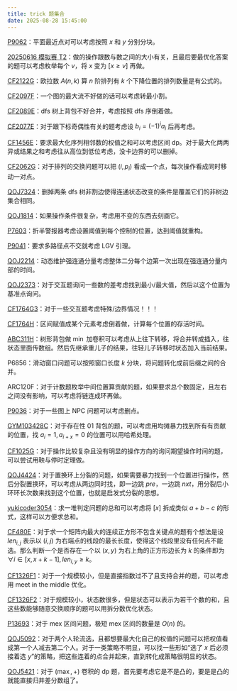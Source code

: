 ```yaml
---
title: trick 题集合
date: 2025-08-28 15:45:00
---
```


[P9062](https://www.cnblogs.com/Scarab/p/18823374)：平面最近点对可以考虑按照 $x$ 和 $y$ 分别分块。

[20250616 模拟赛 T2](https://www.cnblogs.com/Scarab/p/18931559)：做的操作跟数与数之间的大小有关，且最后要最优化答案的题可以考虑枚举每个 $v$，将 $x$ 变为 $[x\geq v]$ 再做。

[CF2122G](https://www.cnblogs.com/Scarab/p/18998928)：欧拉数 $A(n,k)$ 算 $n$ 阶排列有 $k$ 个下降位置的排列数量是有公式的。

[CF2097F](https://www.cnblogs.com/Scarab/p/19009292)：一个图的最大流不好做的话可以考虑转最小割。

[CF2089E](https://www.cnblogs.com/Scarab/p/19015550)：dfs 树上背包不好合并，考虑按照 dfs 序倒着做。

[CF2077E](https://www.cnblogs.com/Scarab/p/19017131)：对于跟下标奇偶性有关的题考虑设 $b_i=(-1)^ia_i$ 后再考虑。

[CF1456E](https://www.cnblogs.com/Scarab/p/19033128)：要求最大化序列相邻数的权值之和可以考虑区间 dp。对于最大化两两异或结果之和考虑往从高位到低位考虑，没卡边界的可以删掉。

[CF2062G](https://www.cnblogs.com/Scarab/p/19034044)：对于排列的交换问题可以把 $(i,p_i)$ 看成一个点，每次操作看成同时移动一对点。

[QOJ7324](https://www.cnblogs.com/Scarab/p/19036738)：删掉两条 dfs 树非割边使得连通状态改变的条件是覆盖它们的非树边集合相同。

[QOJ1814](https://www.cnblogs.com/Scarab/p/19044080)：如果操作条件很复杂，考虑用不变的东西去刻画它。

[P7603](https://www.cnblogs.com/Scarab/p/19044700)：折半警报器考虑设置阈值到每个控制的位置，达到阈值就重构。

[P9041](https://www.cnblogs.com/Scarab/p/19045318)：要求多路径点不交就考虑 LGV 引理。

[QOJ2214](https://www.cnblogs.com/Scarab/p/19047476)：动态维护强连通分量考虑整体二分每个边第一次出现在强连通分量内部的时间。

[QOJ2373](https://www.cnblogs.com/Scarab/p/19047997)：对于交互题询问一些数的差考虑找到最小/最大值，然后以这个位置为基准点询问。

[CF1764G3](https://www.cnblogs.com/Scarab/p/19048808)：对于一些交互题考虑特殊/边界情况！！！

[CF1764H](https://www.cnblogs.com/Scarab/p/19053585)：区间赋值成某个元素考虑倒着做，计算每个位置的存活时间。

[ABC311H](https://www.cnblogs.com/Scarab/p/19057649)：树形背包做 $\min$ 加卷积可以考虑从上往下转移，将合并转成插入，往状态里面传数组。然后先继承重儿子的结果，往轻儿子转移时状态加入当前结果。

P6856：滑动窗口问题可以按照窗口长度 $k$ 分块，将问题转化成前后缀之间的合并。

ARC120F：对于计数题枚举中间位置算贡献的题，如果要求总个数固定，且左右之间没有影响，可以考虑将链连成环再做。

[P9036](https://www.cnblogs.com/Scarab/p/19058645)：对于一些图上 NPC 问题可以考虑删点。

[GYM103428C](https://www.cnblogs.com/Scarab/p/19059596)：对于存在性 01 背包的题，可以考虑用均摊暴力找到所有有贡献的位置，找 $a_i=1,a_{i+x}=0$ 的位置可以用哈希处理。

[CF1025G](https://www.cnblogs.com/Scarab/p/19059668)：对于操作比较复杂且没有明显的操作方向的询问期望操作时间的题，可以尝试用鞅与停时定理做。

[QOJ4424](https://www.cnblogs.com/Scarab/p/19062781)：对于置换环上分裂的问题，如果需要暴力找到一个位置进行操作，然后分裂置换环，可以考虑从两边同时找，即一边跳 $pre$，一边跳 $nxt$，用分裂后小环环长次数来找到这个位置，也就是启发式分裂的思想。

[yukicoder3054](https://yukicoder.me/problems/no/3054)：求一堆判定问题的总和可以考虑将 $[x]$ 拆成类似 $a+b-c$ 的形式，这样可以方便求总和。

[CF480E](https://www.cnblogs.com/Scarab/p/19076070)：对于求一个矩阵内最大的连续正方形不包含关键点的题有个想法是设 $len_{i,j}$ 表示以 $(i,j)$ 为右端点的线段的最长长度，使得这个线段里没有任何点不能选。那么判断一个是否存在一个以 $(x,y)$ 为右上角的正方形边长为 $k$ 的条件即为 $\forall i\in[x,x+k-1],len_{i,y}\geq k$。

[CF1326F1](https://codeforces.com/problemset/problem/1326/F1)：对于一个规模较小，但是直接指数过不了且支持合并的题，可以考虑用 meet in the middle 优化。

[CF1326F2](https://www.cnblogs.com/Scarab/p/19076110)：对于规模较小，状态数很多，但是状态可以表示为若干个数的和，且这些数能够随意交换顺序的题可以用拆分数优化状态。

[P13693](https://www.cnblogs.com/Scarab/p/19094956)：对于 $\text{mex}$ 区间问题，极短 $\text{mex}$ 区间的数量是 $O(n)$ 的。

[QOJ5092](https://www.cnblogs.com/Scarab/p/19112036)：对于两个人轮流选，且都想要最大化自己的权值的问题可以把权值看成第一个人减去第二个人。对于一类策略不明显，可以找一些形如“选了 $x$ 后必须接着选 $y$”的策略，把这些连着的点合并起来，直到转化成策略很明显的状态。

[QOJ5421](https://www.cnblogs.com/Scarab/p/19116929)：对于 $(\max,+)$ 卷积的 dp 题，首先要考虑它是不是凸的，要是是凸的就能直接归并差分数组了。